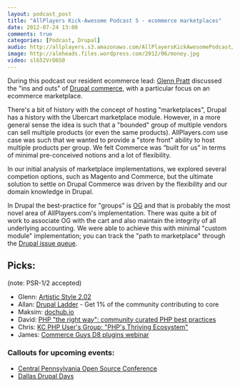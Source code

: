```yaml
---
layout: podcast_post
title: "AllPlayers Kick-Awesome Podcast 5 - ecommerce marketplaces"
date: 2012-07-24 13:00
comments: true
categories: [Podcast, Drupal]
audio: http://allplayers.s3.amazonaws.com/AllPlayersKickAwesomePodcast/07-24-2012--Number-5.mp3
image: http://aleheads.files.wordpress.com/2012/06/money.jpg
video: sl652VrO6S0
---
```


During this podcast our resident ecommerce lead: [Glenn Pratt](https://twitter.com/glennpratt) discussed the "ins and outs" of [Drupal commerce](http://drupal.org/project/commerce), with a particular focus on an ecommerce marketplace.

There's a bit of history with the concept of hosting "marketplaces", Drupal has a history with the Ubercart marketplace module. However, in a more general  sense the idea is such that a "bounded" group of multiple vendors can sell multiple products (or even the same products). AllPlayers.com use case was such that we wanted to provide a "store front" ability to host multiple products per group. We felt Commerce was “built for us” in terms of minimal pre-conceived notions and a lot of flexibility.

In our initial analysis of marketplace implementations, we explored several competion options, such as Magento and Commerce, but the ultimate solution to settle on Drupal Commerce was driven by the flexibility and our domain knowledge in Drupal.

In Drupal the best-practice for "groups" is [OG](http://drupal.org/project/og) and that is probably the most novel area of AllPlayers.com's implementation. There was quite a bit of work to associate OG with the cart and also maintain the integrity of all underlying accounting. We were able to achieve this with minimal "custom module" implementation; you can track the "path to marketplace" through the [Drupal issue queue](http://drupal.org/node/990204).


## Picks:

(note: PSR-1/2 accepted)

*  Glenn: [Artistic Style 2.02](http://astyle.sourceforge.net/)
*  Allan: [Drupal Ladder](http://drupalladder.org) - Get 1% of the community contributing to core
*  Maksim: [dochub.io](http://dochub.io/)
*  David: [PHP "the right way": community curated PHP best practices](http://phptherightway.com)
*  Chris: [KC PHP User's Group: "PHP's Thriving Ecosystem"]( http://kcpug.org/posts/2012/july-21-2012-todays-thriving-php-ecosystem)
*  James: [Commerce Guys D8 plugins webinar](http://commerceguys.com/webinars/webinar-drupal-8-plug-it-and-go)


### Callouts for upcoming events:
*  [Central Pennsylvania Open Source Conference](http://cposc.org)
*  [Dallas Drupal Days](http://dallasdrupal.org)

